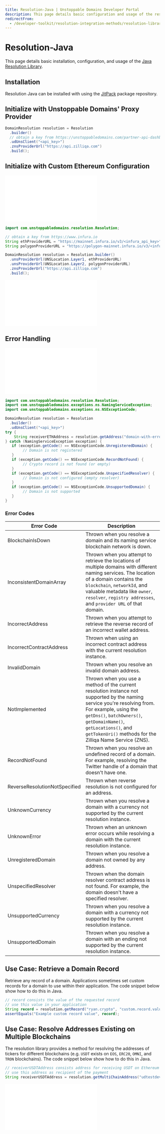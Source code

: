```yaml
---
title: Resolution-Java | Unstoppable Domains Developer Portal
description: This page details basic configuration and usage of the resolution-java library.
redirectFrom:
  - /developer-toolkit/resolution-integration-methods/resolution-libraries/resolution-java/
---
```


# Resolution-Java

This page details basic installation, configuration, and usage of the [Java Resolution Library](https://github.com/unstoppabledomains/resolution-java).

## Installation

Resolution Java can be installed with using the [JitPack](https://jitpack.io/#unstoppabledomains/resolution-java) package repository.

## Initialize with Unstoppable Domains' Proxy Provider

```java
DomainResolution resolution = Resolution
  .builder()
  // obtain a key from https://unstoppabledomains.com/partner-api-dashboard if you are a partner
  .udUnsClient("<api_key>")
  .znsProviderUrl("https://api.zilliqa.com")
  .build();
```

## Initialize with Custom Ethereum Configuration

<embed src="/snippets/_libraries-provider-config.md" />

```java
import com.unstoppabledomains.resolution.Resolution;

// obtain a key from https://www.infura.io
String ethProviderURL = "https://mainnet.infura.io/v3/<infura_api_key>";
String polygonProviderURL = "https://polygon-mainnet.infura.io/v3/<infura_api_key>";

DomainResolution resolution = Resolution.builder()
  .unsProviderUrl(UNSLocation.Layer1, ethProviderURL)
  .unsProviderUrl(UNSLocation.Layer2, polygonProviderURL)
  .znsProviderUrl("https://api.zilliqa.com")
  .build();
```

<embed src="/snippets/_res-lib-connect-src-warning.md" />

## Error Handling

<embed src="/snippets/_res-lib-error-intro.md" />

```java
import com.unstoppabledomains.resolution.Resolution;
import com.unstoppabledomains.exceptions.ns.NamingServiceException;
import com.unstoppabledomains.exceptions.ns.NSExceptionCode;

DomainResolution resolution = Resolution
  .builder()
  .udUnsClient("<api_key>")
try {
    String receiverETHAddress = resolution.getAddress("domain-with-error.crypto", "ETH");
} catch (NamingServiceException exception) {
   if (exception.getCode() == NSExceptionCode.UnregisteredDomain) {
        // Domain is not registered
   }
   if (exception.getCode() == NSExceptionCode.RecordNotFound) {
        // Crypto record is not found (or empty)
   }
   if (exception.getCode() == NSExceptionCode.UnspecifiedResolver) {
        // Domain is not configured (empty resolver)
   }
   if (exception.getCode() == NSExceptionCode.UnsupportedDomain) {
        // Domain is not supported
   }
}
```

### Error Codes

| Error Code                    | Description                                                                                                                                                                                                                                                                         |
| ----------------------------- | ----------------------------------------------------------------------------------------------------------------------------------------------------------------------------------------------------------------------------------------------------------------------------------- |
| BlockchainIsDown              | Thrown when you resolve a domain and its naming service blockchain network is down.                                                                                                                                                                                                 |
| InconsistentDomainArray       | Thrown when you attempt to retrieve the locations of multiple domains with different naming services. The location of a domain contains the `blockchain`, `networkId`, and valuable metadata like `owner`, `resolver`, `registry addresses`, and `provider URL` of that domain.     |
| IncorrectAddress              | Thrown when you attempt to retrieve the reverse record of an incorrect wallet address.                                                                                                                                                                                              |
| IncorrectContractAddress      | Thrown when using an incorrect contract address with the current resolution instance.                                                                                                                                                                                               |
| InvalidDomain                 | Thrown when you resolve an invalid domain address.                                                                                                                                                                                                                                  |
| NotImplemented                | Thrown when you use a method of the current resolution instance not supported by the naming service you're resolving from. For example, using the `getDns()`, `batchOwners()`, `getDomainName()`, `getLocations()`, and `getTokenUri()` methods for the Zilliqa Name Service (ZNS). |
| RecordNotFound                | Thrown when you resolve an undefined record of a domain. For example, resolving the Twitter handle of a domain that doesn't have one.                                                                                                                                               |
| ReverseResolutionNotSpecified | Thrown when reverse resolution is not configured for an address.                                                                                                                                                                                                                    |
| UnknownCurrency               | Thrown when you resolve a domain with a currency not supported by the current resolution instance.                                                                                                                                                                                  |
| UnknownError                  | Thrown when an unknown error occurs while resolving a domain with the current resolution instance.                                                                                                                                                                                  |
| UnregisteredDomain            | Thrown when you resolve a domain not owned by any address.                                                                                                                                                                                                                          |
| UnspecifiedResolver           | Thrown when the domain resolver contract address is not found. For example, the domain doesn't have a specified resolver.                                                                                                                                                           |
| UnsupportedCurrency           | Thrown when you resolve a domain with a currency not supported by the current resolution instance.                                                                                                                                                                                  |
| UnsupportedDomain             | Thrown when you resolve a domain with an ending not supported by the current resolution instance.                                                                                                                                                                                   |

## Use Case: Retrieve a Domain Record

Retrieve any record of a domain. Applications sometimes set custom records for a domain to use within their application. The code snippet below show how to do this in Java.

```java
// record consists the value of the requested record
// use this value in your application
String record = resolution.getRecord("ryan.crypto", "custom.record.value");
assertEquals("Example custom record value", record);
```

## Use Case: Resolve Addresses Existing on Multiple Blockchains

The resolution library provides a method for resolving the addresses of tickers for different blockchains (e.g. `USDT` exists on `EOS`, `ERC20`, `OMNI`, and `TRON` blockchains). The code snippet below show how to do this in Java.

```java
// receiverUSDTAddress consists address for receiving USDT on Ethereum (ERC20 version)
// use this address as recipient of the payment
String receiverUSDTAddress = resolution.getMultiChainAddress("udtestdev-usdt.crypto", "USDT", "ERC20");
```

<embed src="/snippets/_discord.md" />
